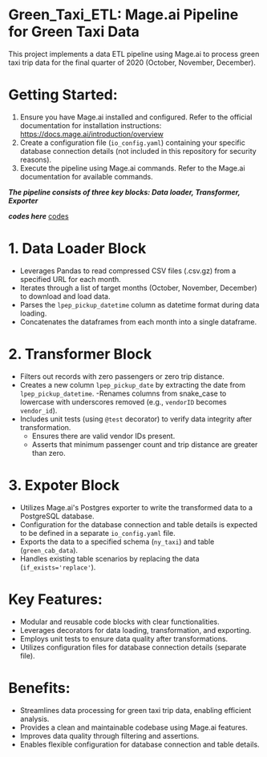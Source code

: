 # Green_Taxi_ETL: Mage.ai Pipeline for Green Taxi Data
This project implements a data ETL pipeline using Mage.ai to process green taxi trip data for the final quarter of 2020 (October, November, December).
# Getting Started:

1.  Ensure you have Mage.ai installed and configured. Refer to the official documentation for installation instructions: https://docs.mage.ai/introduction/overview
2.  Create a configuration file (```io_config.yaml```) containing your specific database connection details (not included in this repository for security reasons).
3.  Execute the pipeline using Mage.ai commands. Refer to the Mage.ai documentation for available commands.

***The pipeline consists of three key blocks:
 Data loader, Transformer, Exporter*** 

***codes here*** [codes](https://github.com/neema233/ETL-pipeline-with-mage/tree/main/codes)
# 1. Data Loader Block
- Leverages Pandas to read compressed CSV files (.csv.gz) from a specified URL for each month.
- Iterates through a list of target months (October, November, December) to download and load data.
- Parses the ```lpep_pickup_datetime``` column as datetime format during data loading.
- Concatenates the dataframes from each month into a single dataframe.
# 2. Transformer Block
- Filters out records with zero passengers or zero trip distance.
- Creates a new column ```lpep_pickup_date``` by extracting the date from ```lpep_pickup_datetime```.
-Renames columns from snake_case to lowercase with underscores removed (e.g., ```vendorID``` becomes ```vendor_id```).
- Includes unit tests (using ```@test``` decorator) to verify data integrity after transformation.
     - Ensures there are valid vendor IDs present.
     - Asserts that minimum passenger count and trip distance are greater than zero.

# 3. Expoter Block

- Utilizes Mage.ai's Postgres exporter to write the transformed data to a PostgreSQL database.
- Configuration for the database connection and table details is expected to be defined in a separate ```io_config.yaml``` file.
- Exports the data to a specified schema (```ny_taxi```) and table (```green_cab_data```).
- Handles existing table scenarios by replacing the data (```if_exists='replace'```). 

# Key Features:

- Modular and reusable code blocks with clear functionalities.
- Leverages decorators for data loading, transformation, and exporting.
- Employs unit tests to ensure data quality after transformations.
- Utilizes configuration files for database connection details (separate file).
# Benefits:

- Streamlines data processing for green taxi trip data, enabling efficient analysis.
- Provides a clean and maintainable codebase using Mage.ai features.
- Improves data quality through filtering and assertions.
- Enables flexible configuration for database connection and table details.




